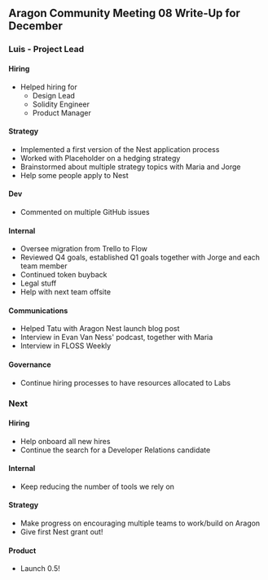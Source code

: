 ## Aragon Community Meeting 08 Write-Up for December

### Luis - Project Lead

#### Hiring
- Helped hiring for
    - Design Lead
    - Solidity Engineer
    - Product Manager

#### Strategy
- Implemented a first version of the Nest application process
- Worked with Placeholder on a hedging strategy
- Brainstormed about multiple strategy topics with Maria and Jorge
- Help some people apply to Nest

#### Dev
- Commented on multiple GitHub issues

#### Internal
- Oversee migration from Trello to Flow
- Reviewed Q4 goals, established Q1 goals together with Jorge and each team member
- Continued token buyback
- Legal stuff
- Help with next team offsite

#### Communications
- Helped Tatu with Aragon Nest launch blog post
- Interview in Evan Van Ness' podcast, together with Maria
- Interview in FLOSS Weekly 

#### Governance

- Continue hiring processes to have resources allocated to Labs

### Next

#### Hiring
- Help onboard all new hires
- Continue the search for a Developer Relations candidate

#### Internal
- Keep reducing the number of tools we rely on

#### Strategy
- Make progress on encouraging multiple teams to work/build on Aragon
- Give first Nest grant out!

#### Product
- Launch 0.5!
